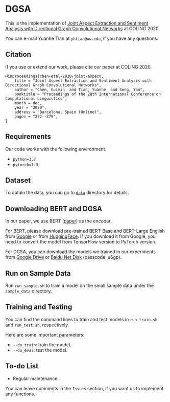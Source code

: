 # DGSA

This is the implementation of [Joint Aspect Extraction and Sentiment Analysis with Directional Graph Convolutional Networks](https://www.aclweb.org/anthology/2020.coling-main.24/) at COLING 2020.

You can e-mail Yuanhe Tian at `yhtian@uw.edu`, if you have any questions.

## Citation

If you use or extend our work, please cite our paper at COLING 2020.

```
@inproceedings{chen-etal-2020-joint-aspect,
    title = "Joint Aspect Extraction and Sentiment Analysis with Directional Graph Convolutional Networks",
    author = "Chen, Guimin  and Tian, Yuanhe  and Song, Yan",
    booktitle = "Proceedings of the 28th International Conference on Computational Linguistics",
    month = dec,
    year = "2020",
    address = "Barcelona, Spain (Online)",
    pages = "272--279",
}
```

## Requirements

Our code works with the following environment.
* `python=3.7`
* `pytorch=1.3`

## Dataset

To obtain the data, you can go to [`data`](./data) directory for details.

## Downloading BERT and DGSA

In our paper, we use BERT ([paper](https://www.aclweb.org/anthology/N19-1423/)) as the encoder.

For BERT, please download pre-trained BERT-Base and BERT-Large English from [Google](https://github.com/google-research/bert) or from [HuggingFace](https://s3.amazonaws.com/models.huggingface.co/bert/bert-base-chinese.tar.gz). If you download it from Google, you need to convert the model from TensorFlow version to PyTorch version.

For DGSA, you can download the models we trained in our experiments from [Google Drive](https://drive.google.com/drive/folders/1U78sBVGn5Uj0EP-nSl46LFgS8RgbJxJ9?usp=sharing) or [Baidu Net Disk](https://pan.baidu.com/s/1eaY8KBXj3z_gfST7MpNqMw) (passcode: u6gp).

## Run on Sample Data

Run `run_sample.sh` to train a model on the small sample data under the `sample_data` directory.

## Training and Testing

You can find the command lines to train and test models in `run_train.sh` and `run_test.sh`, respectively.

Here are some important parameters:

* `--do_train`: train the model.
* `--do_eval`: test the model.

## To-do List

* Regular maintenance.

You can leave comments in the `Issues` section, if you want us to implement any functions.

